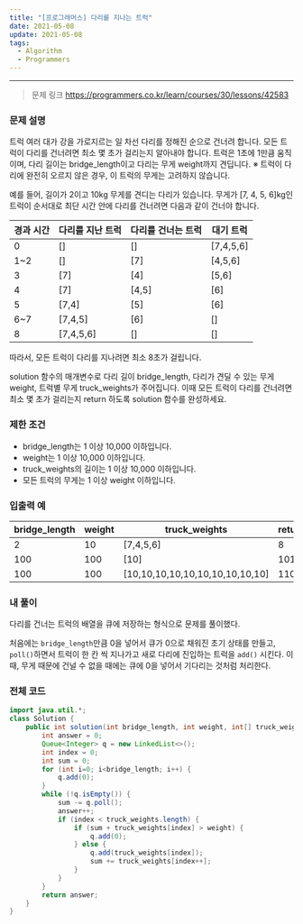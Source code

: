 ```yaml
---
title: "[프로그래머스] 다리를 지나는 트럭"
date: 2021-05-08
update: 2021-05-08
tags:
  - Algorithm
  - Programmers
---
```

---

> 문제 링크
> <https://programmers.co.kr/learn/courses/30/lessons/42583>

### 문제 설명

트럭 여러 대가 강을 가로지르는 일 차선 다리를 정해진 순으로 건너려 합니다. 모든 트럭이 다리를 건너려면 최소 몇 초가 걸리는지 알아내야 합니다. 트럭은 1초에 1만큼 움직이며, 다리 길이는 bridge_length이고 다리는 무게 weight까지 견딥니다.
※ 트럭이 다리에 완전히 오르지 않은 경우, 이 트럭의 무게는 고려하지 않습니다.

예를 들어, 길이가 2이고 10kg 무게를 견디는 다리가 있습니다. 무게가 [7, 4, 5, 6]kg인 트럭이 순서대로 최단 시간 안에 다리를 건너려면 다음과 같이 건너야 합니다.

|경과 시간|다리를 지난 트럭|다리를 건너는 트럭|대기 트럭|
|-|-|-|-|
|0|[]|[]|[7,4,5,6]|
|1~2|[]|[7]|[4,5,6]|
|3|[7]|[4]|[5,6]|
|4|[7]|[4,5]|[6]|
|5|[7,4]|[5]|[6]|
|6~7|[7,4,5]|[6]|[]|
|8|[7,4,5,6]|[]|[]|

따라서, 모든 트럭이 다리를 지나려면 최소 8초가 걸립니다.

solution 함수의 매개변수로 다리 길이 bridge_length, 다리가 견딜 수 있는 무게 weight, 트럭별 무게 truck_weights가 주어집니다. 이때 모든 트럭이 다리를 건너려면 최소 몇 초가 걸리는지 return 하도록 solution 함수를 완성하세요.

### 제한 조건

- bridge_length는 1 이상 10,000 이하입니다.
- weight는 1 이상 10,000 이하입니다.
- truck_weights의 길이는 1 이상 10,000 이하입니다.
- 모든 트럭의 무게는 1 이상 weight 이하입니다.

### 입출력 예
|bridge_length|weight|truck_weights|return|
|-|-|-|-|
|2|10|[7,4,5,6]|8|
|100|100|[10]|101|
|100|100|[10,10,10,10,10,10,10,10,10,10]|110|

### 내 풀이

다리를 건너는 트럭의 배열을 큐에 저장하는 형식으로 문제를 풀이했다. 

처음에는 `bridge_length`만큼 0을 넣어서 큐가 0으로 채워진 초기 상태를 만들고, `poll()`하면서 트럭이 한 칸 씩 지나가고 새로 다리에 진입하는 트럭을 `add()` 시킨다. 이때, 무게 때문에 건널 수 없을 때에는 큐에 0을 넣어서 기다리는 것처럼 처리한다.

### 전체 코드

```java
import java.util.*;
class Solution {
    public int solution(int bridge_length, int weight, int[] truck_weights) {
        int answer = 0;
        Queue<Integer> q = new LinkedList<>();
        int index = 0;
        int sum = 0;
        for (int i=0; i<bridge_length; i++) {
            q.add(0);
        }
        while (!q.isEmpty()) {
            sum -= q.poll();
            answer++;
            if (index < truck_weights.length) {
                if (sum + truck_weights[index] > weight) {
                    q.add(0);
                } else {
                    q.add(truck_weights[index]);
                    sum += truck_weights[index++];
                }
            }
        }
        return answer;
    }
}
```
